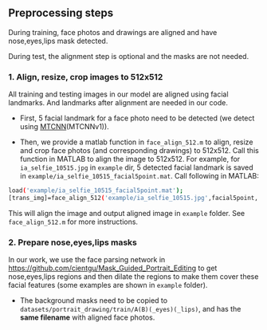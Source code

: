 ## Preprocessing steps

During training, face photos and drawings are aligned and have nose,eyes,lips mask detected. 

During test, the alignment step is optional and the masks are not needed.

### 1. Align, resize, crop images to 512x512

All training and testing images in our model are aligned using facial landmarks. And landmarks after alignment are needed in our code.

- First, 5 facial landmark for a face photo need to be detected (we detect using [MTCNN](https://github.com/kpzhang93/MTCNN_face_detection_alignment)(MTCNNv1)).

- Then, we provide a matlab function in `face_align_512.m` to align, resize and crop face photos (and corresponding drawings) to 512x512. Call this function in MATLAB to align the image to 512x512.
For example, for `ia_selfie_10515.jpg` in `example` dir, 5 detected facial landmark is saved in `example/ia_selfie_10515_facial5point.mat`. Call following in MATLAB:
```bash
load('example/ia_selfie_10515_facial5point.mat');
[trans_img]=face_align_512('example/ia_selfie_10515.jpg',facial5point,'example');
```

This will align the image and output aligned image  in `example` folder.
See `face_align_512.m` for more instructions.


### 2. Prepare nose,eyes,lips masks

In our work, we use the face parsing network in https://github.com/cientgu/Mask_Guided_Portrait_Editing to get nose,eyes,lips regions and then dilate the regions to make them cover these facial features (some examples are shown in `example` folder).

- The background masks need to be copied to `datasets/portrait_drawing/train/A(B)(_eyes)(_lips)`, and has the **same filename** with aligned face photos.  
